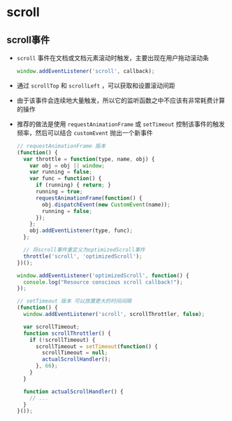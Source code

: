# scroll

## scroll事件

+ `scroll` 事件在文档或文档元素滚动时触发，主要出现在用户拖动滚动条

    ```js
    window.addEventListener('scroll', callback);
    ```

+ 通过 `scrollTop` 和 `scrollLeft` ，可以获取和设置滚动间距

+ 由于该事件会连续地大量触发，所以它的监听函数之中不应该有非常耗费计算的操作

+ 推荐的做法是使用 `requestAnimationFrame` 或 `setTimeout` 控制该事件的触发频率，然后可以结合 `customEvent` 抛出一个新事件

    ```js
    // requestAnimationFrame 版本
    (function() {
      var throttle = function(type, name, obj) {
        var obj = obj || window;
        var running = false;
        var func = function() {
          if (running) { return; }
          running = true;
          requestAnimationFrame(function() {
            obj.dispatchEvent(new CustomEvent(name));
            running = false;
          });
        };
        obj.addEventListener(type, func);
      };

      // 将scroll事件重定义为optimizedScroll事件
      throttle('scroll', 'optimizedScroll');
    })();

    window.addEventListener('optimizedScroll', function() {
      console.log("Resource conscious scroll callback!");
    });
    ```

    ```js
    // setTimeout 版本 可以放置更大的时间间隔
    (function() {
      window.addEventListener('scroll', scrollThrottler, false);

      var scrollTimeout;
      function scrollThrottler() {
        if (!scrollTimeout) {
          scrollTimeout = setTimeout(function() {
            scrollTimeout = null;
            actualScrollHandler();
          }, 66);
        }
      }

      function actualScrollHandler() {
        // ...
      }
    }());
    ```
